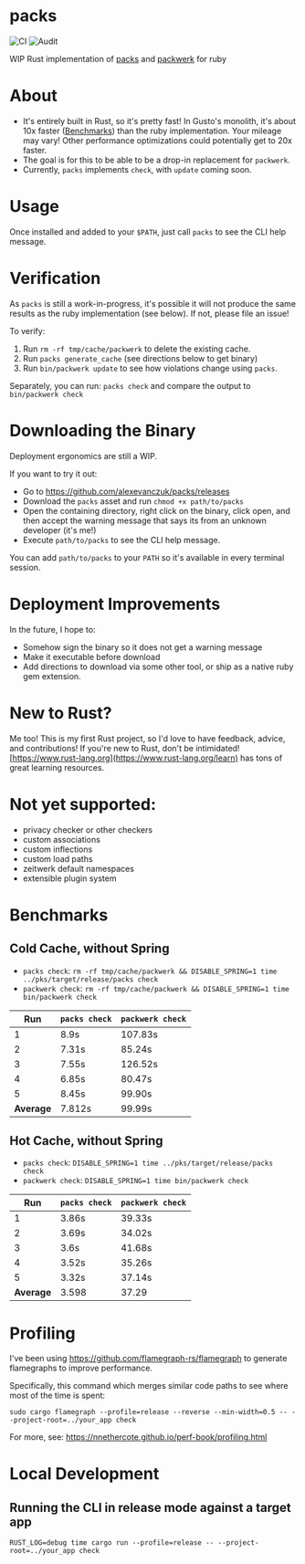 # packs
![CI](https://github.com/alexevanczuk/packs/actions/workflows/ci.yml/badge.svg)
![Audit](https://github.com/alexevanczuk/packs/actions/workflows/audit.yml/badge.svg)

WIP Rust implementation of [packs](https://github.com/rubyatscale/use_packs) and [packwerk](https://github.com/Shopify/packwerk) for ruby

# About
- It's entirely built in Rust, so it's pretty fast! In Gusto's monolith, it's about 10x faster ([Benchmarks](#benchmarks)) than the ruby implementation. Your mileage may vary! Other performance optimizations could potentially get to 20x faster.
- The goal is for this to be able to be a drop-in replacement for `packwerk`.
- Currently, `packs` implements `check`, with `update` coming soon.

# Usage
Once installed and added to your `$PATH`, just call `packs` to see the CLI help message.

# Verification
As `packs` is still a work-in-progress, it's possible it will not produce the same results as the ruby implementation (see below). If not, please file an issue!

To verify:
1. Run `rm -rf tmp/cache/packwerk` to delete the existing cache.
2. Run `packs generate_cache` (see directions below to get binary)
3. Run `bin/packwerk update` to see how violations change using `packs`.

Separately, you can run:
`packs check` and compare the output to `bin/packwerk check`

# Downloading the Binary
Deployment ergonomics are still a WIP.

If you want to try it out:
- Go to https://github.com/alexevanczuk/packs/releases
- Download the `packs` asset and run `chmod +x path/to/packs`
- Open the containing directory, right click on the binary, click open, and then accept the warning message that says its from an unknown developer (it's me!)
- Execute `path/to/packs` to see the CLI help message.

You can add `path/to/packs` to your `PATH` so it's available in every terminal session.

# Deployment Improvements
In the future, I hope to:
- Somehow sign the binary so it does not get a warning message
- Make it executable before download
- Add directions to download via some other tool, or ship as a native ruby gem extension.

# New to Rust?
Me too! This is my first Rust project, so I'd love to have feedback, advice, and contributions!
If you're new to Rust, don't be intimidated! [https://www.rust-lang.org](https://www.rust-lang.org/learn) has tons of great learning resources.

# Not yet supported:
- privacy checker or other checkers
- custom associations
- custom inflections
- custom load paths
- zeitwerk default namespaces
- extensible plugin system

# Benchmarks
## Cold Cache, without Spring
- `packs check`: `rm -rf tmp/cache/packwerk && DISABLE_SPRING=1 time ../pks/target/release/packs check`
- `packwerk check`: `rm -rf tmp/cache/packwerk && DISABLE_SPRING=1 time bin/packwerk check`

| Run         | `packs check` | `packwerk check` |
|-------------|---------------|------------------|
| 1           | 8.9s          | 107.83s          |
| 2           | 7.31s         | 85.24s           |
| 3           | 7.55s         | 126.52s          |
| 4           | 6.85s         | 80.47s           |
| 5           | 8.45s         | 99.90s           |
| **Average** | 7.812s        | 99.99s           |

## Hot Cache, without Spring
- `packs check`: `DISABLE_SPRING=1 time ../pks/target/release/packs check`
- `packwerk check`: `DISABLE_SPRING=1 time bin/packwerk check`

| Run         | `packs check` | `packwerk check` |
|-------------|---------------|------------------|
| 1           | 3.86s         | 39.33s           |
| 2           | 3.69s         | 34.02s           |
| 3           | 3.6s          | 41.68s           |
| 4           | 3.52s         | 35.26s           |
| 5           | 3.32s         | 37.14s           |
| **Average** | 3.598         | 37.29            |

# Profiling
I've been using https://github.com/flamegraph-rs/flamegraph to generate flamegraphs to improve performance.

Specifically, this command which merges similar code paths to see where most of the time is spent:
```
sudo cargo flamegraph --profile=release --reverse --min-width=0.5 -- --project-root=../your_app check
```
For more, see: https://nnethercote.github.io/perf-book/profiling.html

# Local Development
## Running the CLI in release mode against a target app
```
RUST_LOG=debug time cargo run --profile=release -- --project-root=../your_app check
```
